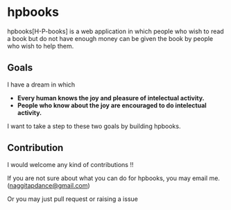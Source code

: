 # hpbooks

hpbooks[H-P-books] is a web application in which people who wish to read a book but do not have enough money can be given the book by people who wish to help them.

## Goals

I have a dream in which

- **Every human knows the joy and pleasure of intelectual activity.**
- **People who know about the joy are encouraged to do intelectual activity.**

I want to take a step to these two goals by building hpbooks.

## Contribution

I would welcome any kind of contributions !!

If you are not sure about what you can do for hpbooks, you may email me. (naggitapdance@gmail.com)

Or you may just pull request or raising a issue
